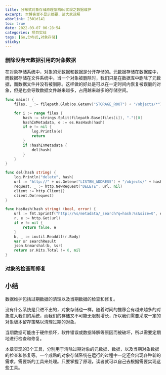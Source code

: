 ```yaml
---
title: 分布式对象存储原理架构Go实现之数据维护
excerpt: 本博客暂不显示摘要，请大家谅解
abbrlink: 2301d141
toc: true
date: 2022-03-07 06:28:54
categories: 项目实战
tags: [Go,分布式,对象存储]
sticky:
---
```







### 删除没有元数据引用的对象数据

在对象存储系统中，对象的元数据和数据是分开存储的。元数据存储在数据库中，而数据存储在文件系统中。当一个对象被删除时，我们只是在数据库中删除了元数据，而数据文件并没有被删除。这样做的好处是可以在一定时间内恢复被误删的对象，但是也会导致数据文件越来越多，占用越来越多的存储空间。

```go
func main() {
	files, _ := filepath.Glob(os.Getenv("STORAGE_ROOT") + "/objects/*")

	for i := range files {
		hash := strings.Split(filepath.Base(files[i]), ".")[0]
		hashInMetadata, e := es.HasHash(hash)
		if e != nil {
			log.Println(e)
			return
		}
		if !hashInMetadata {
			del(hash)
		}
	}
}

func del(hash string) {
	log.Println("delete", hash)
	url := "http://" + os.Getenv("LISTEN_ADDRESS") + "/objects/" + hash
	request, _ := http.NewRequest("DELETE", url, nil)
	client := http.Client{}
	client.Do(request)
}

func HasHash(hash string) (bool, error) {
	url := fmt.Sprintf("http://%s/metadata/_search?q=hash:%s&size=0", os.Getenv("ES_SERVER"), hash)
	r, e := http.Get(url)
	if e != nil {
		return false, e
	}
	b, _ := ioutil.ReadAll(r.Body)
	var sr searchResult
	json.Unmarshal(b, &sr)
	return sr.Hits.Total != 0, nil
}
```

### 对象的检查和修复



## 小结

数据维护包括过期数据的清理以及当期数据的检查和修复。

没有什么系统是只进不出的，对象存储也一样。随着时间的推移会有越来越多的对象进入我们的系统，而我们的存储又不可能无限制增长，所以我们需要采取一定的对象版本留存策略以清理过期的对象。

当期数据可能由于硬件损坏，软件错误或数据降解等原因而被破坏，所以需要定期地进行检查和修复。

本章实现的3个工具，分别用于清除过期对象的元数据、数据，以及当期对象数据的检查和修复等。一个成熟的对象存储系统在运行的过程中一定还会出现各种新的需求，需要新的工具来处理。只要掌握了原理，读者就可以自己去根据需要实现这些工具。